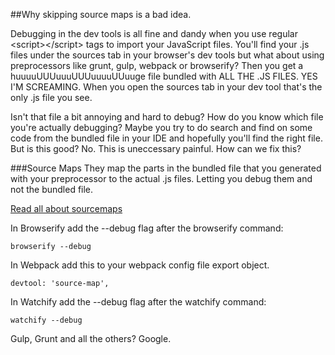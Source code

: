 ##Why skipping source maps is a bad idea.

Debugging in the dev tools is all fine and dandy when you use regular \<script>\</script> tags to import your JavaScript files. You'll find your .js files under the sources tab in your browser's dev tools but what about using preprocessors like grunt, gulp, webpack or browserify? Then you get a huuuuUUUuuuUUUuuuuUUuuge file bundled with ALL THE .JS FILES. YES I'M SCREAMING. When you open the sources tab in your dev tool that's the only .js file you see. 

Isn't that file a bit annoying and hard to debug? How do you know which file you're actually debugging? Maybe you try to do search and find on some code from the bundled file in your IDE and hopefully you'll find the right file. But is this good? No. This is uneccessary painful. How can we fix this?

###Source Maps
They map the parts in the bundled file that you generated with your preprocessor to the actual .js files. Letting you debug them and not the bundled file.

[Read all about sourcemaps](http://www.html5rocks.com/en/tutorials/developertools/sourcemaps/)

In Browserify add the --debug flag after the browserify command:
    
    browserify --debug
    
In Webpack add this to your webpack config file export object.
    
    devtool: 'source-map',

In Watchify add the --debug flag after the watchify command:
    
    watchify --debug
    
Gulp, Grunt and all the others? Google.
